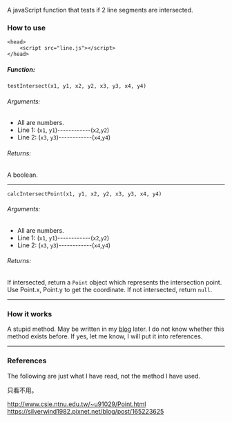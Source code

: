A javaScript function that tests if 2 line segments are intersected.

### How to use ###

	<head>
		<script src="line.js"></script>		
	</head>

##### Function: #####

	testIntersect(x1, y1, x2, y2, x3, y3, x4, y4)

###### Arguments:
* All are numbers.
* Line 1: (`x1`, `y1`)------------(`x2`,`y2`)
* Line 2: (`x3`, `y3`)------------(`x4`,`y4`)

###### Returns:
A boolean.

---

	calcIntersectPoint(x1, y1, x2, y2, x3, y3, x4, y4)

###### Arguments:
* All are numbers.
* Line 1: (`x1`, `y1`)------------(`x2`,`y2`)
* Line 2: (`x3`, `y3`)------------(`x4`,`y4`)

###### Returns:
If intersected, return a `Point` object which represents the intersection point. Use Point.x, Point.y to get the coordinate.
If not intersected, return `null`.

---

### How it works ###

A stupid method. May be written in my [blog][1] later. I do not know whether this method exists before. If yes, let me know, I will put it into references.

---

### References ###

The following are just what I have read, not the method I have used.

只看不用。

http://www.csie.ntnu.edu.tw/~u91029/Point.html
https://silverwind1982.pixnet.net/blog/post/165223625



[1]: https://maxium0526.github.io/blog